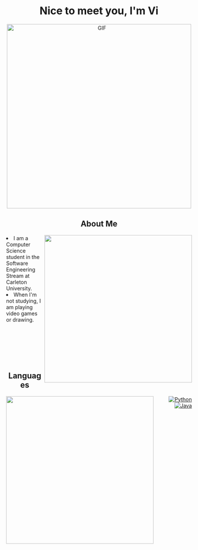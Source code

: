 <!-- Credits to @gifhonkai and gifgenshin for gifs used in this README-->
<h1 align="center"> Nice to meet you, I'm Vi </h1>
<div align="center">
<img hight="200" width="500" alt="GIF" align="center" src="https://github.com/user-attachments/assets/a3a38405-69d8-4b5a-b042-7bbc2faa3e42"/>
</div>

<!-- Details About Person-->
<h2 align="center"> About Me </h2>
<div>
  <img hight="300" width="400" src="https://github.com/user-attachments/assets/c32ffe35-45ec-4577-bc76-f00b11b72448" align ="right"/>
  <li>
    I am a Computer Science student in the Software Engineering Stream at Carleton University. 
  </li>
  <li>
    When I'm not studying, I am playing video games or drawing. 
  </li>
</div>

<br/>
<br/>
<br/>
<br/>
<br/>
<br/>

<!-- Still Learning new Languages-->
<h2 align="center"> Languages </h2>
<img width="400" src="https://github.com/user-attachments/assets/d19cc91b-3efb-4228-970b-0b7841ded5ff" align="left">
<p align="right"> 
            <a href="https://github.com/search?q=user%3Adbcalitis+language%3Apython"><img alt="Python" src="https://img.shields.io/badge/Python-FFD43B?style=for-the-badge&logo=python&logoColor=green"></a>
           <a href="https://github.com/search?q=user%3Adbcalitis+language%3Ajava"><img alt="Java" src="https://img.shields.io/badge/Java-007396.svg?style=for-the-badge&logo=java&logoColor=green"></a>
</p>
